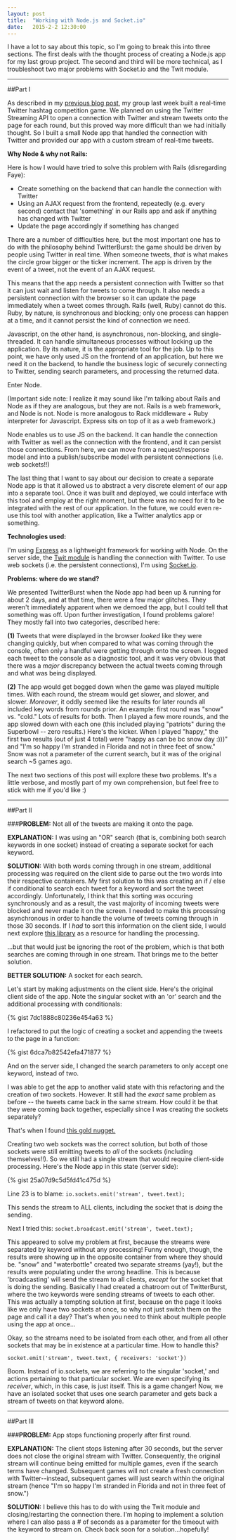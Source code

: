 ```yaml
---
layout: post
title:  "Working with Node.js and Socket.io"
date:   2015-2-2 12:30:00
---
```


I have a lot to say about this topic, so I'm going to break this into three sections. The first deals with the thought process of creating a Node.js app for my last group project. The second and third will be more technical, as I troubleshoot two major problems with Socket.io and the Twit module.


-----

##Part I

As described in my [previous blog post](http://emilymcafee.github.io/2015/01/31/twitter-burst.html), my group last week built a real-time Twitter hashtag competition game. We planned on using the Twitter Streaming API to open a connection with Twitter and stream tweets onto the page for each round, but this proved way more difficult than we had initially thought. So I built a small Node app that handled the connection with Twitter and provided our app with a custom stream of real-time tweets.

**Why Node & why not Rails:**

Here is how I would have tried to solve this problem with Rails (disregarding Faye):

-	Create something on the backend that can handle the connection with Twitter
-	Using an AJAX request from the frontend, repeatedly (e.g. every second) contact that 'something' in our Rails app and ask if anything has changed with Twitter
-	Update the page accordingly if something has changed

There are a number of difficulties here, but the most important one has to do with the philosophy behind TwitterBurst: the game should be driven by people using Twitter in real time. When someone tweets, *that* is what makes the circle grow bigger or the ticker increment. The app is driven by the event of a tweet, not the event of an AJAX request.

This means that the app needs a persistent connection with Twitter so that it can just wait and listen for tweets to come through. It also needs a persistent connection with the browser so it can update the page immediately when a tweet comes through. Rails (well, Ruby) cannot do this. Ruby, by nature, is synchronous and blocking; only one process can happen at a time, and it cannot persist the kind of connection we need. 

Javascript, on the other hand, is asynchronous, non-blocking, and single-threaded. It can handle simultaneous processes without locking up the application. By its nature, it is the appropriate tool for the job. Up to this point, we have only used JS on the frontend of an application, but here we need it on the backend, to handle the business logic of securely connecting to Twitter, sending search parameters, and processing the returned data. 

Enter Node.

(Important side note: I realize it may sound like I'm talking about Rails and Node as if they are analogous, but they are not. Rails is a web framework, and Node is not. Node is more analogous to Rack middleware + Ruby interpreter for Javascript. Express sits on top of it as a web framework.)

Node enables us to use JS on the backend. It can handle the connection with Twitter as well as the connection with the frontend, and it can persist those connections. From here, we can move from a request/response model and into a publish/subscribe model with persistent connections (i.e. web sockets!!)

The last thing that I want to say about our decision to create a separate Node app is that it allowed us to abstract a very discrete element of our app into a separate tool. Once it was built and deployed, we could interface with this tool and employ at the right moment, but there was no need for it to be integrated with the rest of our application. In the future, we could even re-use this tool with another application, like a Twitter analytics app or something.


**Technologies used:**

I'm using [Express](http://expressjs.com/) as a lightweight framework for working with Node. On the server side, the [Twit module](https://github.com/ttezel/twit) is handling the connection with Twitter. To use web sockets (i.e. the persistent connections), I'm using [Socket.io](https://github.com/Automattic/socket.io).

**Problems: where do we stand?**

We presented TwitterBurst when the Node app had been up & running for about 2 days, and at that time, there were a few major glitches. They weren't immediately apparent when we demoed the app, but I could tell that something was off. Upon further investigation, I found problems galore! They mostly fall into two categories, described here:

**(1)** Tweets that were displayed in the browser *looked* like they were changing quickly, but when compared to what was coming through the console, often only a handful were getting through onto the screen. I logged each tweet to the console as a diagnostic tool, and it was very obvious that there was a *major* discrepancy between the actual tweets coming through and what was being displayed.

**(2)** The app would get bogged down when the game was played multiple times. With each round, the stream would get slower, and slower, and slower. *Moreover*, it oddly seemed like the results for later rounds all included key words from rounds prior. An example: first round was "snow" vs. "cold." Lots of results for both. Then I played a few more rounds, and the app slowed down with each one (this included playing "patriots" during the Superbowl -- zero results.) Here's the kicker. When I played "happy," the first two results (out of just 4 total) were "happy as can be bc snow day :)))" and "I'm so happy I'm stranded in Florida and not in three feet of snow." Snow was not a parameter of the current search, but it was of the original search ~5 games ago.

The next two sections of this post will explore these two problems. It's a little verbose, and mostly part of my own comprehension, but feel free to stick with me if you'd like :)

----

##Part II

###**PROBLEM:** Not all of the tweets are making it onto the page.

**EXPLANATION:** I was using an "OR" search (that is, combining both search keywords in one socket) instead of creating a separate socket for each keyword.
	
**SOLUTION:**
With both words coming through in one stream, additional processing was required on the client side to parse out the two words into their respective containers. My first solution to this was creating an if / else if conditional to search each tweet for a keyword and sort the tweet accordingly. Unfortunately, I think that this sorting was occuring synchronously and as a result, the vast majority of incoming tweets were blocked and never made it on the screen. I needed to make this processing asynchronous in order to handle the volume of tweets coming through in those 30 seconds. If I *had* to sort this information on the client side, I would next explore [this library](https://github.com/caolan/async) as a resource for handling the processing.

...but that would just be ignoring the root of the problem, which is that both searches are coming through in one stream. That brings me to the better solution.

**BETTER SOLUTION:** A socket for each search.

Let's start by making adjustments on the client side. Here's the original client side of the app. Note the singular socket with an 'or' search and the additional processing with conditionals:

{% gist 7dc1888c80236e454a63 %}

I refactored to put the logic of creating a socket and appending the tweets to the page in a function:

{% gist 6dca7b82542efa471877 %}

And on the server side, I changed the search parameters to only accept one keyword, instead of two.

I was able to get the app to another valid state with this refactoring and the creation of two sockets. However. It still had the *exact* same problem as before -- the tweets came back in the same stream. How could it be that they were coming back together, especially since I was creating the sockets separately? 

That's when I found [this gold nugget.](https://github.com/Automattic/socket.io/wiki/How-do-I-send-a-response-to-all-clients-except-sender%3F)

Creating two web sockets was the correct solution, but both of those sockets were still emitting tweets to *all* of the sockets (including themselves!!). So we still had a single stream that would require client-side processing. Here's the Node app in this state (server side):

{% gist 25a07d9c5d5fd41c475d %}

Line 23 is to blame: `io.sockets.emit('stream', tweet.text);`

This sends the stream to ALL clients, including the socket that is *doing* the sending.

Next I tried this:
`socket.broadcast.emit('stream', tweet.text);`

This appeared to solve my problem at first, because the streams were separated by keyword without any processing! Funny enough, though, the results were showing up in the opposite container from where they should be. "snow" and "waterbottle" created two separate streams (yay!), but the results were populating under the wrong headline. This is because 'broadcasting' will send the stream to all clients, *except* for the socket that is doing the sending. Basically I had created a chatroom out of TwitterBurst, where the two keywords were sending streams of tweets to each other. This was actually a tempting solution at first, because on the page it looks like we only have two sockets at once, so why not just switch them on the page and call it a day? That's when you need to think about multiple people using the app at once...

Okay, so the streams need to be isolated from each other, and from all other sockets that may be in existence at a particular time. How to handle this?

`socket.emit('stream', tweet.text, { receivers: 'socket'})`

Boom. Instead of io.sockets, we are referring to the singular 'socket,' and actions pertaining to that particular socket. We are even specifying its *receiver*, which, in this case, is just itself. This is a game changer! Now, we have an isolated socket that uses one search parameter and gets back a stream of tweets on that keyword alone.

-----

##Part III

###**PROBLEM:** App stops functioning properly after first round.

**EXPLANATION:** The client stops listening after 30 seconds, but the server does not close the original stream with Twitter. Consequently, the original stream will continue being emitted for multiple games, even if the search terms have changed. Subsequent games will not create a fresh connection with Twitter--instead, subsequent games will just search within the original stream (hence "I'm so happy I'm stranded in Florida and not in three feet of snow.") 

**SOLUTION:** I believe this has to do with using the Twit module and closing/restarting the connection there. I'm hoping to implement a solution where I can also pass a # of seconds as a parameter for the timeout with the keyword to stream on. Check back soon for a solution...hopefully!



